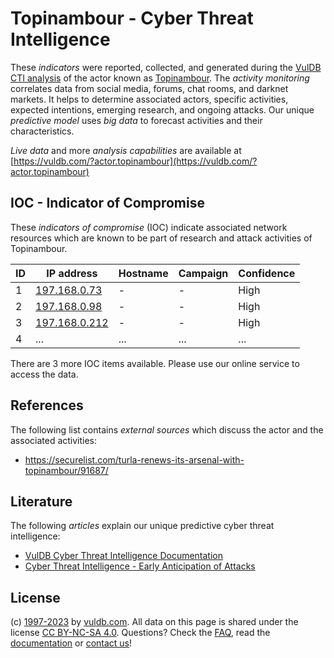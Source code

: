 # Topinambour - Cyber Threat Intelligence

These _indicators_ were reported, collected, and generated during the [VulDB CTI analysis](https://vuldb.com/?kb.cti) of the actor known as [Topinambour](https://vuldb.com/?actor.topinambour). The _activity monitoring_ correlates data from social media, forums, chat rooms, and darknet markets. It helps to determine associated actors, specific activities, expected intentions, emerging research, and ongoing attacks. Our unique _predictive model_ uses _big data_ to forecast activities and their characteristics.

_Live data_ and more _analysis capabilities_ are available at [https://vuldb.com/?actor.topinambour](https://vuldb.com/?actor.topinambour)

## IOC - Indicator of Compromise

These _indicators of compromise_ (IOC) indicate associated network resources which are known to be part of research and attack activities of Topinambour.

ID | IP address | Hostname | Campaign | Confidence
-- | ---------- | -------- | -------- | ----------
1 | [197.168.0.73](https://vuldb.com/?ip.197.168.0.73) | - | - | High
2 | [197.168.0.98](https://vuldb.com/?ip.197.168.0.98) | - | - | High
3 | [197.168.0.212](https://vuldb.com/?ip.197.168.0.212) | - | - | High
4 | ... | ... | ... | ...

There are 3 more IOC items available. Please use our online service to access the data.

## References

The following list contains _external sources_ which discuss the actor and the associated activities:

* https://securelist.com/turla-renews-its-arsenal-with-topinambour/91687/

## Literature

The following _articles_ explain our unique predictive cyber threat intelligence:

* [VulDB Cyber Threat Intelligence Documentation](https://vuldb.com/?kb.cti)
* [Cyber Threat Intelligence - Early Anticipation of Attacks](https://www.scip.ch/en/?labs.20201022)

## License

(c) [1997-2023](https://vuldb.com/?kb.changelog) by [vuldb.com](https://vuldb.com/?kb.about). All data on this page is shared under the license [CC BY-NC-SA 4.0](https://creativecommons.org/licenses/by-nc-sa/4.0/). Questions? Check the [FAQ](https://vuldb.com/?kb.faq), read the [documentation](https://vuldb.com/?kb) or [contact us](https://vuldb.com/?contact)!
